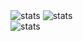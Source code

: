 <div style="display=flex; flex-direction=row">
  <img src="https://github-readme-stats.vercel.app/api?username=GustavoPimentaRibeiro&theme=react&show_icons=true&hide_border=true&count_private=true" alt="stats" /> 
  <img src="https://github-readme-stats.vercel.app/api/top-langs/?username=GustavoPimentaRibeiro&theme=react&show_icons=true&hide_border=true&layout=compact" alt="stats" /> 
</div>
<img src="https://github-readme-streak-stats.herokuapp.com/?user=GustavoPimentaRibeiro&theme=react&hide_border=true" alt="stats" /> 
